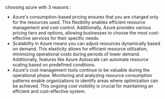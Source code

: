 
choosing azure with 3 reasons :
- Azure's consumption-based pricing ensures that you are charged only for the resources used. This flexibility enables efficient resource management and cost control. Additionally, Azure provides various pricing tiers and options, allowing businesses to choose the most cost-effective services for their specific needs.
- Scalability in Azure means you can adjust resources dynamically based on demand. This elasticity allows for efficient resource utilization, minimizing operational costs during periods of lower demand. Additionally, features like Azure Autoscale can automate resource scaling based on predefined conditions.
- Azure's cost management tools continue to be valuable during the operational phase. Monitoring and analyzing resource consumption patterns enable organizations to identify areas where optimization can be achieved. This ongoing cost visibility is crucial for maintaining an efficient and cost-effective system.
